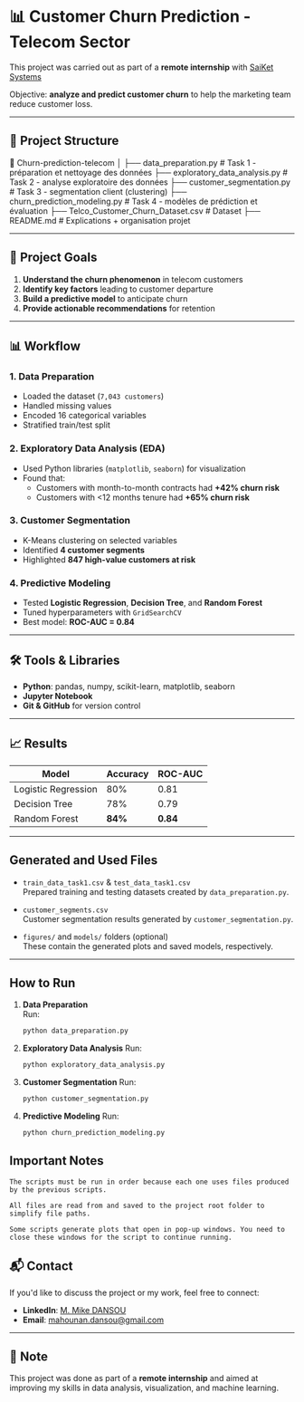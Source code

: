 # 📊 Customer Churn Prediction - Telecom Sector

This project was carried out as part of a **remote internship** with [SaiKet Systems](https://saiket.in/internship-program/)  

Objective: **analyze and predict customer churn** to help the marketing team reduce customer loss.

---

## 📁 Project Structure

📂 Churn-prediction-telecom
│
├── data_preparation.py                  # Task 1 - préparation et nettoyage des données
├── exploratory_data_analysis.py         # Task 2 - analyse exploratoire des données
├── customer_segmentation.py              # Task 3 - segmentation client (clustering)
├── churn_prediction_modeling.py          # Task 4 - modèles de prédiction et évaluation
├── Telco_Customer_Churn_Dataset.csv     # Dataset
├── README.md                            # Explications + organisation projet


---

## 🎯 Project Goals

1. **Understand the churn phenomenon** in telecom customers  
2. **Identify key factors** leading to customer departure  
3. **Build a predictive model** to anticipate churn  
4. **Provide actionable recommendations** for retention

---

## 📊 Workflow

### 1. Data Preparation
- Loaded the dataset (`7,043 customers`)
- Handled missing values
- Encoded 16 categorical variables
- Stratified train/test split

### 2. Exploratory Data Analysis (EDA)
- Used Python libraries (`matplotlib`, `seaborn`) for visualization
- Found that:
  - Customers with month-to-month contracts had **+42% churn risk**
  - Customers with <12 months tenure had **+65% churn risk**

### 3. Customer Segmentation
- K-Means clustering on selected variables
- Identified **4 customer segments**  
- Highlighted **847 high-value customers at risk**

### 4. Predictive Modeling
- Tested **Logistic Regression**, **Decision Tree**, and **Random Forest**
- Tuned hyperparameters with `GridSearchCV`
- Best model: **ROC-AUC = 0.84**

---

## 🛠️ Tools & Libraries

- **Python**: pandas, numpy, scikit-learn, matplotlib, seaborn
- **Jupyter Notebook**
- **Git & GitHub** for version control

---

## 📈 Results

| Model              | Accuracy | ROC-AUC |
|--------------------|----------|---------|
| Logistic Regression| 80%      | 0.81    |
| Decision Tree      | 78%      | 0.79    |
| Random Forest      | **84%**  | **0.84**|

---

## Generated and Used Files

- `train_data_task1.csv` & `test_data_task1.csv`  
  Prepared training and testing datasets created by `data_preparation.py`.

- `customer_segments.csv`  
  Customer segmentation results generated by `customer_segmentation.py`.

- `figures/` and `models/` folders (optional)  
  These contain the generated plots and saved models, respectively.

---

## How to Run

1.  **Data Preparation**  
    Run:  
    ```bash
    python data_preparation.py

2.  **Exploratory Data Analysis**
    Run:
    ```bash
    python exploratory_data_analysis.py

3. **Customer Segmentation**
    Run:
    ```bash
    python customer_segmentation.py

4. **Predictive Modeling**
    Run:
    ```bash
    python churn_prediction_modeling.py

## Important Notes

    The scripts must be run in order because each one uses files produced by the previous scripts.

    All files are read from and saved to the project root folder to simplify file paths.

    Some scripts generate plots that open in pop-up windows. You need to close these windows for the script to continue running.


## 📬 Contact

If you'd like to discuss the project or my work, feel free to connect:  
- **LinkedIn**: [M. Mike DANSOU](https://www.linkedin.com/in/m-mike-dansou-977878343)
- **Email**: [mahounan.dansou@gmail.com](mailto:mahounan.dansou@gmail.com)

---

## 📌 Note

This project was done as part of a **remote internship** and aimed at improving my skills in data analysis, visualization, and machine learning.

